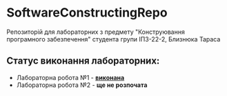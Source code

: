 # SoftwareConstructingRepo

Репозиторій для лабораторних з предмету "Конструювання програмного забезпечення" студента групи ІПЗ-22-2, Близнюка Тараса 

## Cтатус виконання лабораторних:
- Лабораторна робота №1 - [__виконана__](https://github.com/UnkindlyBiased/SoftwareConstructingRepo/tree/main/lab-1)
- Лабораторна робота №2 - __ще не розпочата__
